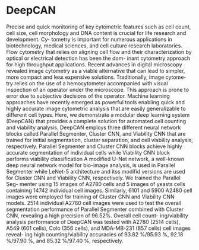 # DeepCAN
Precise and quick monitoring of key cytometric features such as cell count, cell size, cell morphology and DNA content is crucial for life research and development. Cy- tometry is important for numerous applications in biotechnology, medical sciences, and cell culture research laboratories. Flow cytometry that relies on aligning cell flow and their characterization by optical or electrical detection has been the dom- inant cytometry approach for high throughput applications. Recent advances in digital microscopy revealed image cytometry as a viable alternative that can lead to simpler, more compact and less expensive solutions. Traditionally, image cytome- try relies on the use of a hemocytometer accompanied with visual inspection of an operator under the microscope. This approach is prone to error due to subjective decisions of the operator. Machine learning approaches have recently emerged as powerful tools enabling quick and highly accurate image cytometric analysis that are easily generalizable to different cell types. Here, we demonstrate a modular deep learning system (DeepCAN) that provides a complete solution for automated cell counting and viability analysis. DeepCAN employs three different neural network blocks called Parallel Segmenter, Cluster CNN, and Viability CNN that are trained for initial segmentation, cluster separation, and cell viability analysis, respectively. Parallel Segmenter and Cluster CNN blocks achieve highly accurate segmentation of individual cells while Viability CNN block performs viability classification A modified U-Net network, a well-known deep neural network model for bio-image analysis, is used in Parallel Segmenter while LeNet-5 architecture and itss modifid versions are used for Cluster CNN and Viability CNN, respectively. We trained the Parallel Seg- menter using 15 images of A2780 cells and 5 images of yeasts cells containing 14742 individual cell images. Similarly, 6101 and 5900 A2480 cell images were employed for training of Cluster CNN and Viability CNN models. 2514 individual A2780 cell images were used to test the overall segmentation performance of Parallel Segmenter combined with Cluster CNN, revealing a high precision of 96.52%. Overall cell count- ing/viability analysis performance of DeepCAN was tested with A2780 (2514 cells), A549 (601 cells), Colo (356 cells), and MDA-MB-231 (857 cells) cell images reveal- ing high counting/viability accuracies of 93.82 %/95.93 %, 92.18 %/97.90 %, and 85.32 %/97.40 %, respectively.

